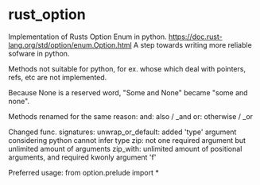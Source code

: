 # rust_option
Implementation of Rusts Option Enum in python. https://doc.rust-lang.org/std/option/enum.Option.html
A step towards writing more reliable sofware in python.

Methods not suitable for python, for ex. whose which deal with pointers, refs, etc are not implemented.

Because None is a reserved word, "Some and None" became "some and none".

Methods renamed for the same reason:
    and: also / _and
    or: otherwise / _or

Changed func. signatures:
    unwrap_or_default: added 'type' argument considering python cannot infer type
    zip: not one required argument but unlimited amount of arguments
    zip_with: unlimited amount of positional arguments, and required kwonly argument 'f'

Preferred usage:
from option.prelude import *
